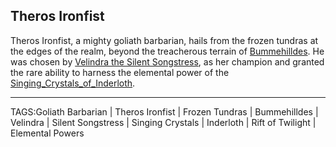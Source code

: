 ## Theros Ironfist

Theros Ironfist, a mighty goliath barbarian, hails from the frozen tundras at the edges of the realm, beyond the treacherous terrain of [Bummehilldes](../Places/Bummehilldes.md). He was chosen by [Velindra the Silent Songstress](../Gods/Velindra%20the%20Silent%20Songstress.md), as her champion and granted the rare ability to harness the elemental power of the [Singing_Crystals_of_Inderloth](../Places/Singing_Crystals_of_Inderloth.md). 


---

TAGS:Goliath Barbarian | Theros Ironfist | Frozen Tundras | Bummehilldes | Velindra | Silent Songstress | Singing Crystals | Inderloth | Rift of Twilight | Elemental Powers
